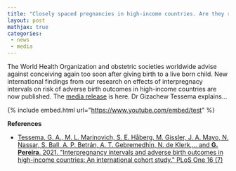 ```yaml
---
title: "Closely spaced pregnancies in high-income countries. Are they really that bad?"
layout: post
mathjax: true
categories: 
 - news
 - media
---
```


The World Health Organization and obstetric societies worldwide advise against conceiving again too soon after giving birth to a live born child. New international findings from our research on effects of interpregnacy intervals on risk of adverse birth outcomes in high-income countries are now published. The [media release](https://news.curtin.edu.au/media-releases/curtin-study-challenges-recommended-wait-time-between-pregnancies/) is here.  Dr Gizachew Tessema explains...

{% include embed.html url="https://www.youtube.com/embed/test" %}

**References**
* [Tessema, G. A., M. L. Marinovich, S. E. Håberg, M. Gissler, J. A. Mayo, N. Nassar, S. Ball, A. P. Betrán, A. T. Gebremedhin, N. de Klerk,... and **G. Pereira**. 2021. "Interpregnancy intervals and adverse birth outcomes in high-income countries: An international cohort study." PLoS One 16 (7)](https://doi.org/10.1371/journal.pone.0255000)
